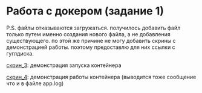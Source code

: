 # Работа с докером (задание 1)
P.S. файлы отказываются загружаться. получилось добавить файл только путем именно создания нового файла, а не добавления существующего. 
по этой же причине не могу добавить скрины с демонстрацией работы. поэтому предоставлю для них ссылки с гуглдиска.

[скрин_3](https://drive.google.com/file/d/1csui5uYVSz24ddbSfrvQWwr_ZfPMzMJi/view?usp=sharing): демонстрация запуска контейнера

[скрин_4](https://drive.google.com/file/d/1BFEWKSH_FPvzQvvNT3nu2_OtAna59sQu/view?usp=sharing): демонстрация работы контейнера (выводится тоже сообщение что и в файле app.log)
